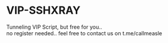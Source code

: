 # VIP-SSHXRAY
Tunneling VIP Script, but free for you..  
no register needed.. feel free to contact us on t.me/callmeasle
